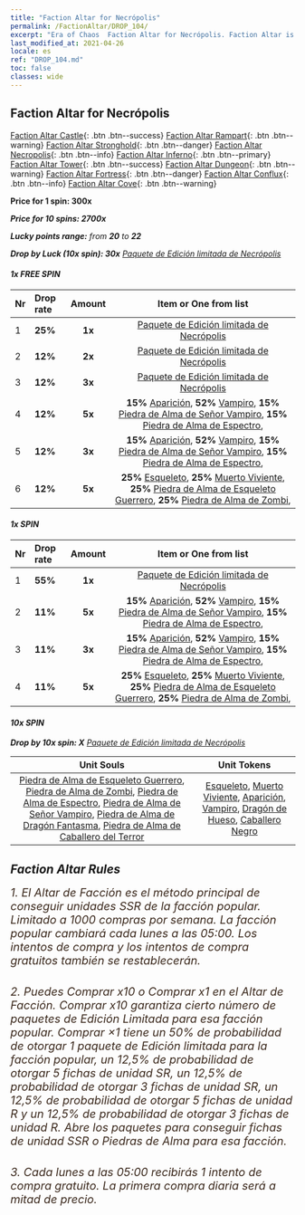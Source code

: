 ```yaml
---
title: "Faction Altar for Necrópolis"
permalink: /FactionAltar/DROP_104/
excerpt: "Era of Chaos  Faction Altar for Necrópolis. Faction Altar is the primary method for obtaining SSR units from the popular faction. Limited to 1,000 purchases each week. The popular faction changes at 05:00 every Monday. Purchase attempts and free purchase attempts will also reset then."
last_modified_at: 2021-04-26
locale: es
ref: "DROP_104.md"
toc: false
classes: wide
---
```


##  Faction Altar for **Necrópolis**

  [Faction Altar Castle](/es/FactionAltar/DROP_101/){: .btn .btn--success} [Faction Altar Rampart](/es/FactionAltar/DROP_102/){: .btn .btn--warning} [Faction Altar Stronghold](/es/FactionAltar/DROP_103/){: .btn .btn--danger} [Faction Altar Necropolis](/es/FactionAltar/DROP_104/){: .btn .btn--info} [Faction Altar Inferno](/es/FactionAltar/DROP_105/){: .btn .btn--primary} [Faction Altar Tower](/es/FactionAltar/DROP_106/){: .btn .btn--success} [Faction Altar Dungeon](/es/FactionAltar/DROP_107/){: .btn .btn--warning} [Faction Altar Fortress](/es/FactionAltar/DROP_108/){: .btn .btn--danger} [Faction Altar Conflux](/es/FactionAltar/DROP_109/){: .btn .btn--info} [Faction Altar Cove](/es/FactionAltar/DROP_112/){: .btn .btn--warning} 

  **Price for 1 spin: 300x** <i class="fas fa-gem"/>

  **Price for 10 spins: 2700x** <i class="fas fa-gem"/>

  **Lucky points range:** from **20** to **22**

  **Drop by Luck (10x spin): 30x** [Paquete de Edición limitada de Necrópolis](/ItemsES/con_2138/)

####  1x FREE SPIN 

  |    Nr    |  Drop rate  |  Amount   |   Item or One from list  |
  |:---------|:------------|:---------:|:------------------------:|
  | 1 | **25%** | **1x** | [Paquete de Edición limitada de Necrópolis](/ItemsES/con_2138/) |
  | 2 | **12%** | **2x** | [Paquete de Edición limitada de Necrópolis](/ItemsES/con_2138/) |
  | 3 | **12%** | **3x** | [Paquete de Edición limitada de Necrópolis](/ItemsES/con_2138/) |
  | 4 | **12%** | **5x** |  **15%** [Aparición](/ItemsES/unt_210/),  **52%** [Vampiro](/ItemsES/unt_211/),  **15%** [Piedra de Alma de Señor Vampiro](/ItemsES/unt_300/),  **15%** [Piedra de Alma de Espectro](/ItemsES/unt_299/),  |
  | 5 | **12%** | **3x** |  **15%** [Aparición](/ItemsES/unt_210/),  **52%** [Vampiro](/ItemsES/unt_211/),  **15%** [Piedra de Alma de Señor Vampiro](/ItemsES/unt_300/),  **15%** [Piedra de Alma de Espectro](/ItemsES/unt_299/),  |
  | 6 | **12%** | **5x** |  **25%** [Esqueleto](/ItemsES/unt_208/),  **25%** [Muerto Viviente](/ItemsES/unt_209/),  **25%** [Piedra de Alma de Esqueleto Guerrero](/ItemsES/unt_297/),  **25%** [Piedra de Alma de Zombi](/ItemsES/unt_298/),  |


####  1x SPIN 

  |    Nr    |  Drop rate  |  Amount   |   Item or One from list  |
  |:---------|:------------|:---------:|:------------------------:|
  | 1 | **55%** | **1x** | [Paquete de Edición limitada de Necrópolis](/ItemsES/con_2138/) |
  | 2 | **11%** | **5x** |  **15%** [Aparición](/ItemsES/unt_210/),  **52%** [Vampiro](/ItemsES/unt_211/),  **15%** [Piedra de Alma de Señor Vampiro](/ItemsES/unt_300/),  **15%** [Piedra de Alma de Espectro](/ItemsES/unt_299/),  |
  | 3 | **11%** | **3x** |  **15%** [Aparición](/ItemsES/unt_210/),  **52%** [Vampiro](/ItemsES/unt_211/),  **15%** [Piedra de Alma de Señor Vampiro](/ItemsES/unt_300/),  **15%** [Piedra de Alma de Espectro](/ItemsES/unt_299/),  |
  | 4 | **11%** | **5x** |  **25%** [Esqueleto](/ItemsES/unt_208/),  **25%** [Muerto Viviente](/ItemsES/unt_209/),  **25%** [Piedra de Alma de Esqueleto Guerrero](/ItemsES/unt_297/),  **25%** [Piedra de Alma de Zombi](/ItemsES/unt_298/),  |


####  10x SPIN 

  **Drop by 10x spin: X** [Paquete de Edición limitada de Necrópolis](/ItemsES/con_2138/)

  |    Unit Souls    |  Unit Tokens  |
  |:----------------:|:-------------:|
  | [Piedra de Alma de Esqueleto Guerrero](/ItemsES/unt_297/), [Piedra de Alma de Zombi](/ItemsES/unt_298/), [Piedra de Alma de Espectro](/ItemsES/unt_299/), [Piedra de Alma de Señor Vampiro](/ItemsES/unt_300/), [Piedra de Alma de Dragón Fantasma](/ItemsES/unt_303/), [Piedra de Alma de Caballero del Terror](/ItemsES/unt_302/) | [Esqueleto](/ItemsES/unt_208/), [Muerto Viviente](/ItemsES/unt_209/), [Aparición](/ItemsES/unt_210/), [Vampiro](/ItemsES/unt_211/), [Dragón de Hueso](/ItemsES/unt_214/), [Caballero Negro](/ItemsES/unt_213/) |



## Faction Altar Rules

  <span style="color: #3c2a1e;font-size:20px">1. El Altar de Facción es el método principal de conseguir unidades SSR de la facción popular. Limitado a 1000 compras por semana. La facción popular cambiará cada lunes a las 05:00. Los intentos de compra y los intentos de compra gratuitos también se restablecerán. </span><br/>

<br/>  <span style="color: #3c2a1e;font-size:20px">2. Puedes Comprar x10 o Comprar x1 en el Altar de Facción. Comprar x10 garantiza cierto número de paquetes de Edición Limitada para esa facción popular. Comprar ×1 tiene un 50% de probabilidad de otorgar 1 paquete de Edición limitada para la facción popular, un 12,5% de probabilidad de otorgar 5 fichas de unidad SR, un 12,5% de probabilidad de otorgar 3 fichas de unidad SR, un 12,5% de probabilidad de otorgar 5 fichas de unidad R y un 12,5% de probabilidad de otorgar 3 fichas de unidad R. Abre los paquetes para conseguir fichas de unidad SSR o Piedras de Alma para esa facción.</span>

<br/>  <span style="color: #3c2a1e;font-size:20px">3. Cada lunes a las 05:00 recibirás 1 intento de compra gratuito. La primera compra diaria será a mitad de precio.</span><br/>

<br/>
